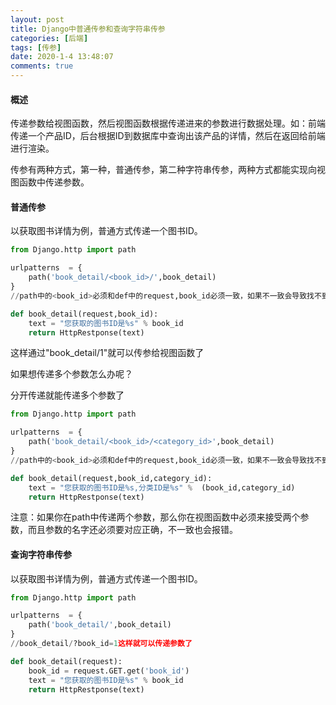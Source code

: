 ```yaml
---
layout: post
title: Django中普通传参和查询字符串传参
categories: [后端]
tags: [传参]
date: 2020-1-4 13:48:07
comments: true
---
```



#### 概述

传递参数给视图函数，然后视图函数根据传递进来的参数进行数据处理。如：前端传递一个产品ID，后台根据ID到数据库中查询出该产品的详情，然后在返回给前端进行渲染。

传参有两种方式，第一种，普通传参，第二种字符串传参，两种方式都能实现向视图函数中传递参数。

#### 普通传参

以获取图书详情为例，普通方式传递一个图书ID。

```python
from Django.http import path

urlpatterns  = {
    path('book_detail/<book_id>/',book_detail)
}
//path中的<book_id>必须和def中的request,book_id必须一致，如果不一致会导致找不到

def book_detail(request,book_id):
    text = "您获取的图书ID是%s" % book_id
    return HttpRestponse(text)
```

这样通过"book_detail/1"就可以传参给视图函数了

如果想传递多个参数怎么办呢？

分开传递就能传递多个参数了
```python
from Django.http import path

urlpatterns  = {
    path('book_detail/<book_id>/<category_id>',book_detail)
}
//path中的<book_id>必须和def中的request,book_id必须一致，如果不一致会导致找不到

def book_detail(request,book_id,category_id):
    text = "您获取的图书ID是%s,分类ID是%s" %  (book_id,category_id)
    return HttpRestponse(text)
```

注意：如果你在path中传递两个参数，那么你在视图函数中必须来接受两个参数，而且参数的名字还必须要对应正确，不一致也会报错。


#### 查询字符串传参

以获取图书详情为例，普通方式传递一个图书ID。

```python
from Django.http import path

urlpatterns  = {
    path('book_detail/',book_detail)
}
//book_detail/?book_id=1这样就可以传递参数了

def book_detail(request):
    book_id = request.GET.get('book_id')
    text = "您获取的图书ID是%s" % book_id
    return HttpRestponse(text)
```


